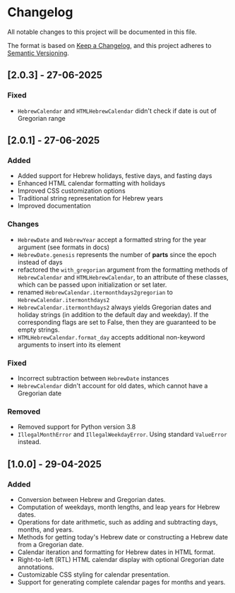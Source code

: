 # Changelog

All notable changes to this project will be documented in this file.

The format is based on [Keep a Changelog](https://keepachangelog.com/en/1.1.0/),
and this project adheres to [Semantic Versioning](https://semver.org/spec/v2.0.0.html).


## [2.0.3] - 27-06-2025

### Fixed

- `HebrewCalendar` and `HTMLHebrewCalendar` didn't check if date is out of Gregorian range

## [2.0.1] - 27-06-2025

### Added

- Added support for Hebrew holidays, festive days, and fasting days
- Enhanced HTML calendar formatting with holidays
- Improved CSS customization options
- Traditional string representation for Hebrew years
- Improved documentation

### Changes

- `HebrewDate` and `HebrewYear` accept a formatted string for the year argument (see formats in docs)
- `HebrewDate.genesis` represents the number of **parts** since the epoch instead of days
- refactored the `with_gregorian` argument from the formatting methods of `HebrewCalendar` and `HTMLHebrewCalendar`,
  to an attribute of these classes, which can be passed upon initialization or set later.
- renamed `HebrewCalendar.itermonthdays2gregorian` to `HebrewCalendar.itermonthdays2`
- `HebrewCalendar.itermonthdays2` always yields Gregorian dates and holiday strings
  (in addition to the default day and weekday). If the corresponding flags are set to False, 
  then they are guaranteed to be empty strings.
- `HTMLHebrewCalendar.format_day` accepts additional non-keyword arguments to insert into its element

### Fixed

- Incorrect subtraction between `HebrewDate` instances
- `HebrewCalendar` didn't account for old dates, which cannot have a Gregorian date


### Removed

- Removed support for Python version 3.8
- `IllegalMonthError` and `IllegalWeekdayError`. Using standard `ValueError` instead.

## [1.0.0] - 29-04-2025

### Added

- Conversion between Hebrew and Gregorian dates.
- Computation of weekdays, month lengths, and leap years for Hebrew dates.
- Operations for date arithmetic, such as adding and subtracting days, months, and years.
- Methods for getting today's Hebrew date or constructing a Hebrew date from a Gregorian date.
- Calendar iteration and formatting for Hebrew dates in HTML format.
- Right-to-left (RTL) HTML calendar display with optional Gregorian date annotations.
- Customizable CSS styling for calendar presentation.
- Support for generating complete calendar pages for months and years.

